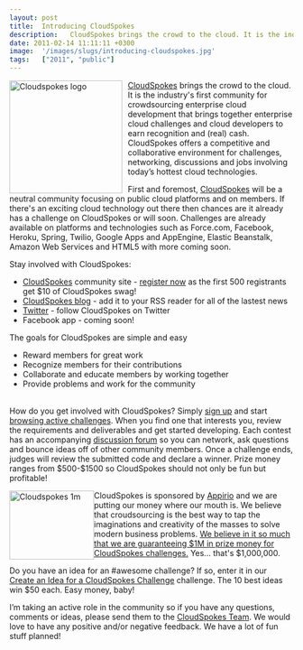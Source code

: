 ```yaml
---
layout: post
title:  Introducing CloudSpokes
description:   CloudSpokes brings the crowd to the cloud. It is the industrys first community for crowdsourcing enterprise cloud development that brings together enterprise cloud challenges and cloud developers to earn recognition and (real) cash. CloudSpokes offers a competitive and collaborative environment for challenges, networking, discussions and jobs involving today’s hottest cloud technologies. First and foremost, CloudSpokes will be a neutral community focusing on public cloud platforms and on membe
date: 2011-02-14 11:11:11 +0300
image:  '/images/slugs/introducing-cloudspokes.jpg'
tags:   ["2011", "public"]
---
```

<p><a href="http://www.cloudspokes.com" target="_blank"><img style="float: left;padding-right:10px" title="cloudspokes-logo.png" src="http://res.cloudinary.com/blog-jeffdouglas-com/image/upload/v1401022460/gfdxszxna48zscjna1cm.png" border="0" alt="Cloudspokes logo" width="200" height="200" /></a></p>
<p><a href="http://cloudspokes.com/" target="_blank">CloudSpokes</a> brings the crowd to the cloud. It is the industry's first community for crowdsourcing enterprise cloud development that brings together enterprise cloud challenges and cloud developers to earn recognition and (real) cash. CloudSpokes offers a competitive and collaborative environment for challenges, networking, discussions and jobs involving today’s hottest cloud technologies.</p>
<p>First and foremost, <a href="http://www.cloudspokes.com" target="_blank">CloudSpokes</a> will be a neutral community focusing on public cloud platforms and on members. If there's an exciting cloud technology out there then chances are it already has a challenge on CloudSpokes or will soon. Challenges are already available on platforms and technologies such as Force.com, Facebook, Heroku, Spring, Twilio, Google Apps and AppEngine, Elastic Beanstalk, Amazon Web Services and HTML5 with more coming soon.</p>
<p>Stay involved with CloudSpokes:</p>
<ul>
<li><a href="http://cloudspokes.com/" target="_blank">CloudSpokes</a> community site - <a href="http://cloudspokes.com/register.aspx" target="_blank">register now</a> as the first 500 registrants get $10 of CloudSpokes swag! </li>
<li><a href="http://blog.cloudspokes.com" target="_blank">CloudSpokes blog</a> - add it to your RSS reader for all of the lastest news</li>
<li><a href="http://twitter.com/cloudspokes" target="_blank">Twitter</a> - follow CloudSpokes on Twitter</li>
<li>Facebook app - coming soon!</li>
</ul>
<p>The goals for CloudSpokes are simple and easy</p>
<ul>
<li>Reward members for great work</li>
<li>Recognize members for their contributions</li>
<li>Collaborate and educate members by working together</li>
<li>Provide problems and work for the community</li>
</ul>
<p><br />How do you get involved with CloudSpokes? Simply <a href="http://cloudspokes.com/register.aspx" target="_blank">sign up</a> and start <a href="http://cloudspokes.com/challenges.aspx" target="_blank">browsing active challenges</a>. When you find one that interests you, review the requirements and deliverables and get started developing. Each contest has an accompanying <a href="http://www.cloudspokes.com/yaf/default.aspx" target="_blank">discussion forum</a> so you can network, ask questions and bounce ideas off of other community members. Once a challenge ends, judges will review the submitted code and declare a winner. Prize money ranges from $500-$1500 so CloudSpokes should not only be fun but profitable!</p>
<p><a href="http://blog.cloudspokes.com/2011/02/million-dollar-pledge.html" target="_blank"><img style="float: left;" title="cloudspokes-1m.png" src="http://res.cloudinary.com/blog-jeffdouglas-com/image/upload/v1401022465/cditqlmak9igcr3cmytf.png" border="0" alt="Cloudspokes 1m" width="150" height="122" /></a></p>
<p>CloudSpokes is sponsored by <a href="http://www.appirio.com" target="_blank">Appirio</a> and we are putting our money where our mouth is. We believe that croudsourcing is the best way to tap the imaginations and creativity of the masses to solve modern business problems. <a href="http://blog.cloudspokes.com/2011/02/million-dollar-pledge.html" target="_blank">We believe in it so much that we are guaranteeing $1M in prize money for CloudSpokes challenges.</a> Yes... that's $1,000,000.</p>
<p>Do you have an idea for an #awesome challenge? If so, enter it in our <a href="http://cloudspokes.cloudapp.net/challenge_detail.aspx?contestID=122" target="_blank">Create an Idea for a CloudSpokes Challenge</a> challenge. The 10 best ideas win $50 each. Easy money, baby!</p>
<p>I’m taking an active role in the community so if you have any questions, comments or ideas, please send them to the <a href="mailto:cloudspokes@appirio.com">CloudSpokes Team</a>. We would love to have any positive and/or negative feedback. We have a lot of fun stuff planned!</p>
